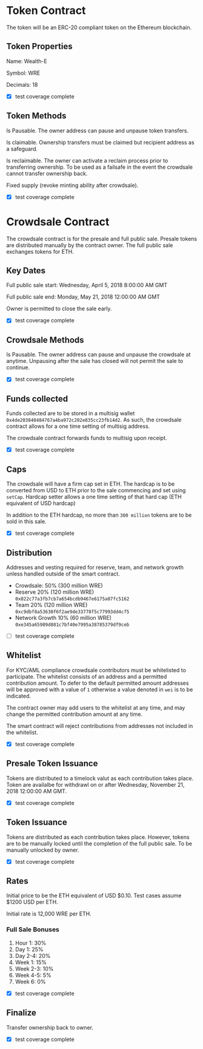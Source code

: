 # Token Contract

The token will be an ERC-20 compliant token on the Ethereum blockchain.

## Token Properties

Name: Wealth-E

Symbol: WRE

Decimals: 18

- [x] test coverage complete


## Token Methods

Is Pausable. The owner address can pause and unpause token transfers.

Is claimable. Ownership transfers must be claimed but recipient address as a safeguard.

Is reclaimable. The owner can activate a reclaim process prior to transferring ownership. To be used as a failsafe in the event the crowdsale cannot transfer ownership back.

Fixed supply (revoke minting ability after crowdsale).

- [x] test coverage complete


# Crowdsale Contract

The crowdsale contract is for the presale and full public sale.
Presale tokens are distributed manually by the contract owner.
The full public sale exchanges tokens for ETH.


## Key Dates

Full public sale start: Wednesday, April 5, 2018 8:00:00 AM GMT

Full public sale end: Monday, May 21, 2018 12:00:00 AM GMT

Owner is permitted to close the sale early.

- [x] test coverage complete


## Crowdsale Methods

Is Pausable. The owner address can pause and unpause the crowdsale at anytime. Unpausing after the sale has closed will not permit the sale to continue.

- [x] test coverage complete


## Funds collected

Funds collected are to be stored in a multisig wallet `0x4de203840484767a4ba972c202e835cc23fb14d2`. As such, the crowdsale contract allows for a one time setting of multisig address.

The crowdsale contract forwards funds to multisig upon receipt.

- [x] test coverage complete


## Caps

The crowdsale will have a firm cap set in ETH. The hardcap is to be converted from USD to ETH prior to the sale commencing and set using `setCap`. Hardcap setter allows a one time setting of that hard cap (ETH equivalent of USD hardcap)

In addition to the ETH hardcap, no more than `300 million` tokens are to be sold in this sale.

- [x] test coverage complete


## Distribution

Addresses and vesting required for reserve, team, and network growth unless handled outside of the smart contract.

  - Crowdsale: 50% (300 million WRE)
  - Reserve 20% (120 million WRE) `0x022c77a3fb7cb7a654bcdb9467e6175a07fc5162`
  - Team 20% (120 million WRE) `0xc9dbf8a53630f6f2ae9de33778f5c77993dd4cf5`
  - Network Growth 10% (60 million WRE) `0xe345a65989d881c7bf40e7995a38785379df9ceb`

- [ ] test coverage complete


## Whitelist

For KYC/AML compliance crowdsale contributors must be whitelisted to participate. The whitelist consists of an address and a permitted contribution amount. To defer to the default permitted amount addresses will be approved with a value of `1` otherwise a value denoted in `wei` is to be indicated.

The contract owner may add users to the whitelist at any time, and may change the permitted contribution amount at any time.

The smart contract will reject contributions from addresses not included in the whitelist.

- [x] test coverage complete


## Presale Token Issuance

Tokens are distributed to a timelock valut as each contribution takes place. Token are availalbe for withdrawl on or after Wednesday, November 21, 2018 12:00:00 AM GMT.

- [x] test coverage complete

## Token Issuance

Tokens are distributed as each contribution takes place. However, tokens are to be manually locked until the completion of the full public sale. To be manually unlocked by owner.

- [x] test coverage complete


## Rates

Initial price to be the ETH equivalent of USD $0.10. Test cases assume $1200 USD per ETH.

Initial rate is 12,000 WRE per ETH.


### Full Sale Bonuses

1. Hour 1: 30%
2. Day 1: 25%
3. Day 2-4: 20%
4. Week 1: 15%
5. Week 2-3: 10%
6. Week 4-5: 5%
7. Week 6: 0%

- [x] test coverage complete

## Finalize

Transfer ownership back to owner.

- [x] test coverage complete